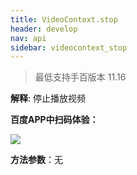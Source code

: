```yaml
---
title: VideoContext.stop
header: develop
nav: api
sidebar: videocontext_stop
---
```



> 最低支持手百版本 11.16

**解释**: 停止播放视频

**百度APP中扫码体验：**

<img src="https://b.bdstatic.com/miniapp/assets/images/doc_demo/fragment_VideoContextStop.png"  class="demo-qrcode-image" />

**方法参数**：无